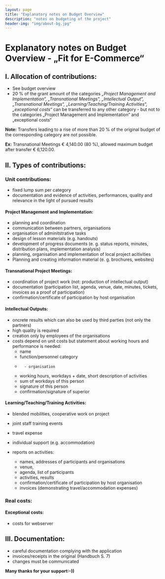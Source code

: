 ```yaml
---
layout: page
title: "Explanatory notes on Budget Overview"
description: "notes on budgeting of the project"
header-img: "img/about-bg.jpg"
---
```

# Explanatory notes on Budget Overview - „Fit for E-Commerce“

## I. Allocation of contributions:

* See budget overview 
* 20 % of the grant amount of the categories *„Project Management and Implementation“, „Transnational Meetings“, „Intellectual Output“, „Transnational Meetings“, „Learning/Teaching/Training Activities“, „exceptional costs“* can be transferred to any other category - but not to the categories „Project Management and Implementation“ and „exceptional costs“

**Note:** 
Transfers leading to a rise of more than 20 % of the original budget of the corresponding category are not possible.

**Ex:** Transnational Meetings € 4,140.00 (80 %), allowed maximum budget after transfer € 6,120.00.

## II. Types of contributions:

### Unit contributions:

* fixed lump sum per category
* documentation and evidence of activities, performances, quality and relevance in the light of pursued results

#### Project Management and Implementation:

- planning and coordination 
- communication between partners, organisations
- organisation of adminitstrative tasks
- design of lesson materials (e.g. handouts)
- development of progress documents (e. g. status reports, minutes, distribution plans, implementation analysis)
- planning, organisation and implementation of local project acitivities
- Planning and creating information material (e. g. brochures, websites)

#### Transnational Project Meetings:

- coordination of project work (not: production of intellectual output)
- documentation (participation list, agenda, venue, date, minutes, tickets, invoices as a proof of participation)
- confirmation/certificate of participation by host organisation

#### Intellectual Outputs:

- oncrete results which can also be used by third parties (not only the partners)
- high quality is required
- creation only by employees of the organisations
- costs depend on unit costs but statement about working hours and performance is needed:
	- name
	- function/personnel category
	- 		- organisation
	- working hours, workdays + date, short description of activities
	- sum of workdays of this person
	- signature of this person
	- confirmation/signature of superior

#### Learning/Teaching/Training Activities:
* blended mobilities, cooperative work on project
* joint staff training events
* travel expense
* individual support (e.g. accommodation)

* reports on activities:
	* names, addresses of participants and organisations
	* venue, 
	* agenda, list of participants
	* activities, results
	* confirmation/certificate of participation by host organisation
	* invoices (demonstrating travel/accommodation expenses)

### Real costs:

#### Exceptional costs:
- costs for webserver

## III. Documentation:
- careful documentation complying with the application
- invoices/receipts in the original (Handbuch S. 7)
- changes must be communicated


**Many thanks for your support:-))**
